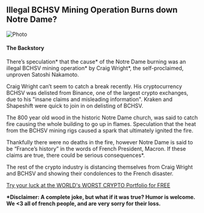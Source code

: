 <h2>Illegal BCHSV Mining Operation Burns down Notre Dame?</h2>

![Photo](https://ichef.bbci.co.uk/news/624/cpsprodpb/08DA/production/_106466220_053452470-1.jpg)

<h4>The Backstory</h4>

There’s speculation* that the cause* of the Notre Dame burning was an illegal BCHSV mining operation* by Craig Wright*, the self-proclaimed, unproven Satoshi Nakamoto.  

Craig Wright can’t seem to catch a break recently.  His cryptocurrency BCHSV was delisted from Binance, one of the largest crypto exchanges, due to his "insane claims and misleading information".  Kraken and Shapeshift were quick to join in on delisting of BCHSV.  

The 800 year old wood in the historic Notre Dame church, was said to catch fire causing the whole building to go up in flames.  Speculation that the heat from the BCHSV mining rigs caused a spark that ultimately ignited the fire.  

Thankfully there were no deaths in the fire, however Notre Dame is said to be “France’s history” in the words of French President, Macron.  If these claims are true, there could be serious consequences*. 

The rest of the crypto industry is distancing themselves from Craig Wright and BCHSV and showing their condolences to the French disaster.

<a class="button button--blue" href="http://bit.ly/2PeKwYe">Try your luck at the WORLD's WORST CRYPTO Portfolio for FREE</a>

<strong>
*Disclaimer: A complete joke, but what if it was true? Humor is welcome. We <3 all of french people, and are very sorry for their loss.</strong>
